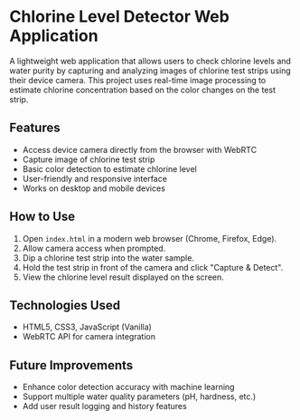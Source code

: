 # Chlorine Level Detector Web Application

A lightweight web application that allows users to check chlorine levels and water purity by capturing and analyzing images of chlorine test strips using their device camera. This project uses real-time image processing to estimate chlorine concentration based on the color changes on the test strip.

## Features
- Access device camera directly from the browser with WebRTC
- Capture image of chlorine test strip
- Basic color detection to estimate chlorine level
- User-friendly and responsive interface
- Works on desktop and mobile devices

## How to Use
1. Open `index.html` in a modern web browser (Chrome, Firefox, Edge).
2. Allow camera access when prompted.
3. Dip a chlorine test strip into the water sample.
4. Hold the test strip in front of the camera and click "Capture & Detect".
5. View the chlorine level result displayed on the screen.

## Technologies Used
- HTML5, CSS3, JavaScript (Vanilla)
- WebRTC API for camera integration

## Future Improvements
- Enhance color detection accuracy with machine learning
- Support multiple water quality parameters (pH, hardness, etc.)
- Add user result logging and history features

